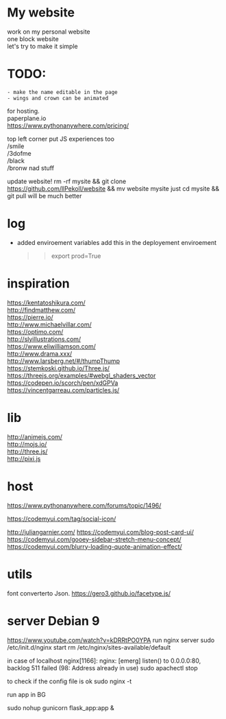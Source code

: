 My website
==========

work on my personal website  
one block website  
let's try to make it simple  

TODO:
=====
    - make the name editable in the page
    - wings and crown can be animated


for hosting.  
paperplane.io  
https://www.pythonanywhere.com/pricing/  


top left corner put JS experiences too  
/smile  
/3dofme  
/black  
/bronw nad stuff  

update website!
rm -rf mysite && git clone https://github.com/llPekoll/website && mv website mysite
just cd mysite && git pull will be much better

log
===
 - added enviroement variables
    add this in the deployement enviroement
    >> export prod=True

inspiration
===============
https://kentatoshikura.com/  
http://findmatthew.com/  
https://pierre.io/  
http://www.michaelvillar.com/  
https://optimo.com/  
http://slyillustrations.com/  
https://www.eliwilliamson.com/  
http://www.drama.xxx/  
http://www.larsberg.net/#/thumpThump  
https://stemkoski.github.io/Three.js/  
https://threejs.org/examples/#webgl_shaders_vector  
https://codepen.io/scorch/pen/xdGPVa  
https://vincentgarreau.com/particles.js/  

lib 
====
http://animejs.com/  
http://mojs.io/  
http://three.js/  
http://pixi.js  

host
====
https://www.pythonanywhere.com/forums/topic/1496/


https://codemyui.com/tag/social-icon/

http://juliangarnier.com/
https://codemyui.com/blog-post-card-ui/
https://codemyui.com/gooey-sidebar-stretch-menu-concept/
https://codemyui.com/blurry-loading-quote-animation-effect/

utils
=====
font converterto Json.
https://gero3.github.io/facetype.js/

server Debian 9
===============


https://www.youtube.com/watch?v=kDRRtPO0YPA
run nginx server
sudo /etc/init.d/nginx start
rm /etc/nginx/sites-available/default


in case of localhost nginx[1166]: nginx: [emerg] listen() to 0.0.0.0:80, backlog 511 failed (98: Address already in use)
sudo apachectl stop

to check if the config file is ok
sudo nginx -t

run app in BG

sudo nohup gunicorn flask_app:app &
